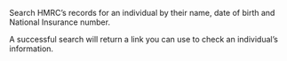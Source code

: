 Search HMRC’s records for an individual by their name, date of birth and National Insurance number.


A successful search will return a link you can use to check an individual’s information.
